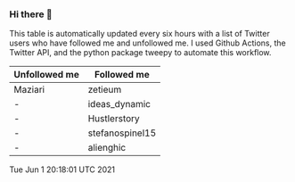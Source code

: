 ### Hi there 👋

This table is automatically updated every six hours with a list of Twitter users who have followed me and unfollowed me. I used Github Actions, the Twitter API, and the python package tweepy to automate this workflow.

| Unfollowed me |  Followed me |
| --- | --- |
|Maziari|zetieum|
|-|ideas_dynamic|
|-|Hustlerstory|
|-|stefanospinel15|
|-|alienghic|
Tue Jun  1 20:18:01 UTC 2021
